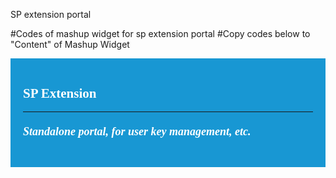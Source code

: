 SP extension portal

#Codes of mashup widget for sp extension portal
#Copy codes below to "Content" of Mashup Widget

<div style="background-color:#1897D3;background-image: url('');
     color: #FFFFFF;font-family: HPSimplified;
     font-size: 18px;background-repeat: no-repeat;
     padding-left: 20px;padding-top: 20px;padding-right: 20px;padding-bottom: 20px;line-height: .7; cursor:pointer" onclick="popupUserKeyList();">
<h3>SP Extension</h3>
<hr style="color: #FFF;"></hr>
<h5>Standalone portal, for user key management, etc.</h5>
</div>

<script type="text/javascript">
    function popupUserKeyList() {
    	var user = JSON.parse(sessionStorage.getItem("mppApp_user")); 
    	var org = JSON.parse(sessionStorage.getItem("mppApp_org"));
    	var userid = user.userId;
    	var orgname = org.name;
    	var orgid = org.id;
        var username = user.name;
        var email = user.emailAddress;
        
        //for admin authentication
        var adminON = "CSA-Provider";
        var adminUN = "admin";
        var adminPW = "cloud";
        //end
        
        if(email == undefined){
        	var href = '';
         	if(location.host.indexOf(":")>=0){
            	href =  location.protocol + '//' + location.hostname + ':8089/logout?sort=ascend&layout=list&approval=ALL&category=ALL&expired';
         	}else{
               	href = location.protocol + '//' + location.host + '/logout?sort=ascend&layout=list&approval=ALL&category=ALL&expired';
         	}

        	location.href = href;
        }else{
        	var href = '';
         	if(location.host.indexOf(":")>=0){
            	href =  location.protocol + '//' + location.hostname + ':8444/sp-content/userkey/index.html?un='
               	+ btoa(username) + '&e=' + btoa(email) + '&ui=' + btoa(userid) + '&on=' + btoa(orgname) + '&oi=' + btoa(orgid)
               	+ '&aon=' + btoa(adminON) + '&aun=' + btoa(adminUN) + '&apw=' + btoa(adminPW);
         	}else{
               	href = location.protocol + '//' + location.host + '/sp-content/userkey/index.html?un='
               	+ btoa(username) + '&e=' + btoa(email) + '&ui=' + btoa(userid) + '&on=' + btoa(orgname) + '&oi=' + btoa(orgid)
               	+ '&aon=' + btoa(adminON) + '&aun=' + btoa(adminUN) + '&apw=' + btoa(adminPW);
         	}

        	location.href = href;
        }
    }
</script>